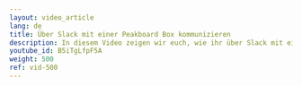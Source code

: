 ```yaml
---
layout: video_article
lang: de
title: Über Slack mit einer Peakboard Box kommunizieren
description: In diesem Video zeigen wir euch, wie ihr über Slack mit einer Peakboard Box kommunizieren könnt. 
youtube_id: B5iTgLfpF5A
weight: 500
ref: vid-500
---
```

